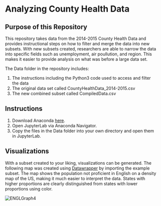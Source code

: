 # Analyzing County Health Data
## Purpose of this Repository
This repository takes data from the 2014-2015 County Health Data and provides instructional steps on how to filter and merge the data into new subsets. With new subsets created, researchers are able to narrow the data into specific fields such as unemployment, air poullution, and region. This makes it easier to provide analysis on what was before a large data set.

The Data folder in the repository includes:
1. The instructions including the Python3 code used to access and filter the data
2. The original data set called CountyHealthData_2014-2015.csv
3. The new combined subset called CompiledData.csv

## Instructions
1. Download Anaconda [here](https://www.anaconda.com/).
2. Open JupyterLab via Anaconda Navigator.
3. Copy the files in the Data folder into your own directory and open them in JupyterLab.

## Visualizations
With a subset created to your liking, visualizations can be generated. The following map was created using [Datawrapper](https://www.datawrapper.de/) by importing the example subset. The map shows the population not proficient in English on a density map of the US, making it much easier to interpret the data. States with higher proportions are clearly distinguished from states with lower proportions using color.

![ENGLGraph4](https://user-images.githubusercontent.com/111792206/204203054-7422450b-7c2d-4434-b29c-b8b06335316b.png)
